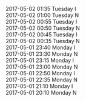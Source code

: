 2017-05-02 01:35 Tuesday  I  
2017-05-02 01:00 Tuesday  N  
2017-05-02 00:55 Tuesday  I  
2017-05-02 00:50 Tuesday  N  
2017-05-02 00:45 Tuesday  I  
2017-05-02 00:35 Tuesday  N  
2017-05-01 23:40 Monday  I  
2017-05-01 23:30 Monday  N  
2017-05-01 23:15 Monday  I  
2017-05-01 23:00 Monday  N  
2017-05-01 22:50 Monday  I  
2017-05-01 22:35 Monday  N  
2017-05-01 21:10 Monday  I  
2017-05-01 20:10 Monday  N  
